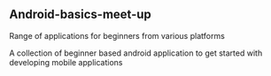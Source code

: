 ## Android-basics-meet-up

Range of applications for beginners from various platforms 

A collection of beginner based android application to get started with developing mobile applications
